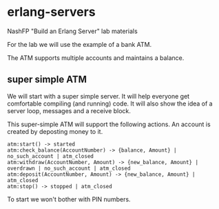 erlang-servers
==============

NashFP "Build an Erlang Server" lab materials

For the lab we will use the example of a bank ATM. 

The ATM supports multiple accounts and maintains a balance. 

super simple ATM
----------------
We will start with a super simple server. It will help everyone get comfortable compiling (and running) code. It will also show the idea of a server loop, messages and a receive block.

This super-simple ATM will support the following actions. An account is created by deposting money to it.

````
atm:start() -> started
atm:check_balance(AccountNumber) -> {balance, Amount} | no_such_account | atm_closed
atm:withdraw(AccountNumber, Amount) -> {new_balance, Amount} | overdrawn | no_such_account | atm_closed
atm:deposit(AccountNumber, Amount) -> {new_balance, Amount} | atm_closed
atm:stop() -> stopped | atm_closed
````

To start we won't bother with PIN numbers.


